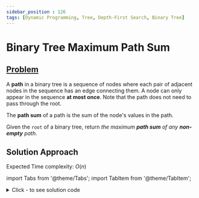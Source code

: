 ```yaml
---
sidebar_position : 126
tags: [Dynamic Programming, Tree, Depth-First Search, Binary Tree]
---
```


# Binary Tree Maximum Path Sum

## [Problem](https://leetcode.com/problems/binary-tree-maximum-path-sum/)

<p>A <strong>path</strong> in a binary tree is a sequence of nodes where each pair of adjacent nodes in the sequence has an edge connecting them. A node can only appear in the sequence <strong>at most once</strong>. Note that the path does not need to pass through the root.</p>

<p>The <strong>path sum</strong> of a path is the sum of the node&#39;s values in the path.</p>

<p>Given the <code>root</code> of a binary tree, return <em>the maximum <strong>path sum</strong> of any <strong>non-empty</strong> path</em>.</p>

## Solution Approach

Expected Time complexity: $O(n)$

import Tabs from '@theme/Tabs';
import TabItem from '@theme/TabItem';

<details><summary>Click - to see solution code</summary>

<Tabs>
<TabItem value="cpp" label="C++">

```cpp
class Solution {
    int ans;
    map<TreeNode*, int> mp;

   public:
    void traversal(TreeNode* root) {
        if (!root) return;
        traversal(root->left);
        traversal(root->right);

        ans = max(ans, root->val);

        int value = root->val;
        if (root->right) value += mp[root->right];
        if (root->left) value += mp[root->left];

        ans = max(ans, value);
        mp[root] = max({root->val, root->val + mp[root->right],
                        root->val + mp[root->left]});
        ans = max(ans, mp[root]);
    }

    int maxPathSum(TreeNode* root) {
        ans = INT_MIN;
        traversal(root);
        return ans;
    }
};

```
</TabItem>
</Tabs>

</details>
